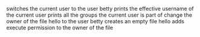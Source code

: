 switches the current user to the user betty
prints the effective username of the current user
prints all the groups the current user is part of
change the owner of the file hello to the user betty
creates an empty file hello
adds execute permission to the owner of the file
